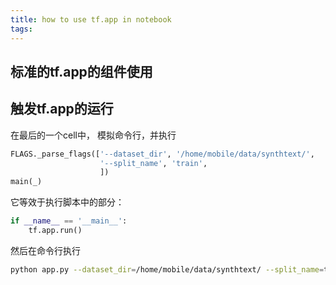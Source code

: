 ```yaml
---
title: how to use tf.app in notebook
tags:
---
```


## 标准的tf.app的组件使用


## 触发tf.app的运行
在最后的一个cell中， 模拟命令行，并执行
``` python
FLAGS._parse_flags(['--dataset_dir', '/home/mobile/data/synthtext/',
                    '--split_name', 'train',
                    ])
main(_)
```
它等效于执行脚本中的部分：
``` python
if __name__ == '__main__':
    tf.app.run()
```
然后在命令行执行
```bash
python app.py --dataset_dir=/home/mobile/data/synthtext/ --split_name=train
```
